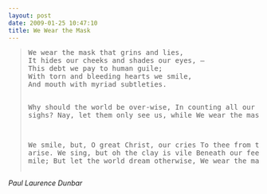 ```yaml
---
layout: post
date: 2009-01-25 10:47:10
title: We Wear the Mask
---
```


<blockquote class="verse">
<pre>We wear the mask that grins and lies,
It hides our cheeks and shades our eyes, –
This debt we pay to human guile;
With torn and bleeding hearts we smile,
And mouth with myriad subtleties.

Why should the world be over-wise,
In counting all our tears and sighs?
Nay, let them only see us, while
    We wear the mask.

We smile, but, O great Christ, our cries
To thee from tortured souls arise.
We sing, but oh the clay is vile
Beneath our feet, and long the mile;
But let the world dream otherwise,
    We wear the mask!</pre>
</blockquote>

<cite>Paul Laurence Dunbar</cite>
